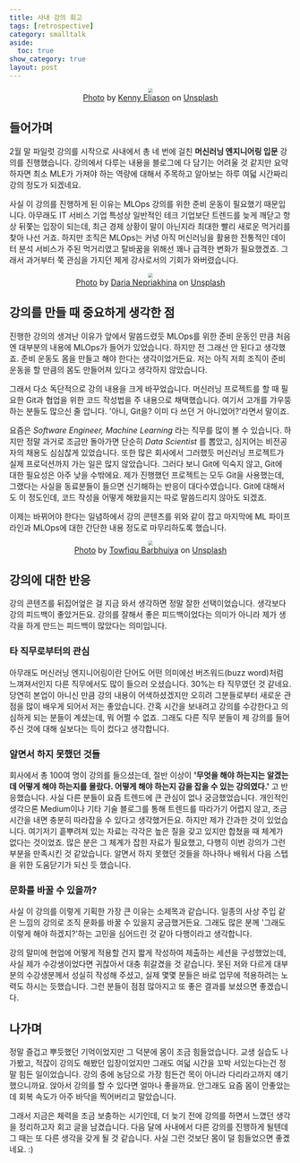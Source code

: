 ```yaml
---
title: 사내 강의 회고
tags: [retrospective]
category: smalltalk
aside:
  toc: true
show_category: true
layout: post
---
```



<!--more-->

<center>
  <figure>
    <img src="https://i.imgur.com/eeGzIuu.png" style="zoom:50%;" loading="lazy"/>
    <figcaption style="text-align: center;"><a href="https://unsplash.com/ko/%EC%82%AC%EC%A7%84/1-aA2Fadydc">Photo</a> by <a href="https://unsplash.com/es/@neonbrand">Kenny Eliason</a> on <a href="https://unsplash.com/ko">Unsplash</a></figcaption>
  </figure>
</center>

## 들어가며

2월 말 파일럿 강의를 시작으로 사내에서 총 네 번에 걸친 **머신러닝 엔지니어링 입문** 강의를 진행했습니다. 강의에서 다루는 내용을 블로그에 다 담기는 어려울 것 같지만 요약하자면 최소 MLE가 가져야 하는 역량에 대해서 주목하고 알아보는 하루 여덟 시간짜리 강의 정도가 되겠네요.

사실 이 강의를 진행하게 된 이유는 MLOps 강의를 위한 준비 운동이 필요했기 때문입니다. 아무래도 IT 서비스 기업 특성상 일반적인 테크 기업보단 트렌드를 늦게 깨닫고 항상 뒤쫓는 입장이 되는데, 최근 경제 상황이 말이 아닌지라 최대한 빨리 새로운 먹거리를 찾아 나선 거죠. 하지만 조직은 MLOps는 커녕 아직 머신러닝을 활용한 전통적인 데이터 분석 서비스가 주된 먹거리였고 탈바꿈을 위해선 꽤나 급격한 변화가 필요했겠죠. 그래서 과거부터 쭉 관심을 가지던 제게 강사로서의 기회가 와버렸습니다.


<center>
  <figure>
    <img src="https://i.imgur.com/EXLF2Hy.png" style="zoom:50%;" loading="lazy"/>
    <figcaption style="text-align: center;"><a href="https://unsplash.com/ko/%EC%82%AC%EC%A7%84/zoCDWPuiRuA">Photo</a> by <a href="https://unsplash.com/@epicantus">Daria Nepriakhina</a> on <a href="https://unsplash.com/ko">Unsplash</a></figcaption>
  </figure>
</center>

## 강의를 만들 때 중요하게 생각한 점

진행한 강의의 생겨난 이유가 앞에서 말씀드렸듯 MLOps를 위한 준비 운동인 만큼 처음엔 대부분의 내용에 MLOps가 들어가 있었습니다. 하지만 전 그래선 안 된다고 생각했죠. 준비 운동도 몸을 만들고 해야 한다는 생각이었거든요. 저는 아직 저희 조직이 준비 운동을 할 만큼의 몸도 만들어져 있다고 생각하지 않았습니다.

그래서 다소 독단적으로 강의 내용을 크게 바꾸었습니다. 머신러닝 프로젝트를 할 때 필요한 Git과 협업을 위한 코드 작성법을 주 내용으로 채택했습니다. 여기서 고개를 갸우뚱하는 분들도 많으신 줄 압니다. '아니, Git을? 이미 다 쓰던 거 아니었어?'라면서 말이죠.

요즘은 _Software Engineer, Machine Learning_ 라는 직무를 많이 볼 수 있습니다. 하지만 정말 과거로 조금만 돌아가면 단순히 _Data Scientist_ 를 뽑았고, 심지어는 비전공자의 채용도 심심찮게 있었습니다. 또한 많은 회사에서 그러했듯 머신러닝 프로젝트가 실제 프로덕션까지 가는 일은 많지 않았습니다. 그러다 보니 Git에 익숙지 않고, Git에 대한 필요성은 아주 낮을 수밖에요. 제가 진행했던 프로젝트는 모두 Git을 사용했는데, 그랬다는 사실을 동료분들이 들으면 신기해하는 반응이 대다수였습니다. Git에 대해서도 이 정도인데, 코드 작성을 어떻게 해왔을지는 따로 말씀드리지 않아도 되겠죠.

이제는 바뀌어야 한다는 일념하에서 강의 콘텐츠를 위와 같이 잡고 마지막에 ML 파이프라인과 MLOps에 대한 간단한 내용 정도로 마무리하도록 했습니다. 

<center>
  <figure>
    <img src="https://i.imgur.com/iNM49bn.png" style="zoom:50%;" loading="lazy"/>
    <figcaption style="text-align: center;"><a href="https://unsplash.com/ko/%EC%82%AC%EC%A7%84/0ZUoBtLw3y4">Photo</a> by <a href="https://unsplash.com/fr/@towfiqu999999">Towfiqu Barbhuiya</a> on <a href="https://unsplash.com/ko">Unsplash</a></figcaption>
  </figure>
</center>

## 강의에 대한 반응

강의 콘텐츠를 뒤집어엎은 걸 지금 와서 생각하면 정말 잘한 선택이었습니다. 생각보다 강의 피드백이 좋았거든요. 강의를 잘해서 좋은 피드백이었다는 의미가 아니라 제가 생각을 하게 만드는 피드백이 많았다는 의미입니다.

### 타 직무로부터의 관심

아무래도 머신러닝 엔지니어링이란 단어도 어떤 의미에선 버즈워드(buzz word)처럼 느껴져서인지 다른 직무에서도 많이 들으러 오셨습니다. 30%는 타 직무였던 것 같네요. 당연히 본업이 아니신 만큼 강의 내용이 어색하셨겠지만 오히려 그분들로부터 새로운 관점을 많이 배우게 되어서 저는 좋았습니다. 간혹 시간을 보내려고 강의를 수강한다고 의심하게 되는 분들이 계셨는데, 뭐 어쩔 수 없죠. 그래도 다른 직무 분들이 제 강의를 들어주신 것에 대해 실보다는 득이 컸다고 생각합니다.

### 알면서 하지 못했던 것들

회사에서 총 100여 명이 강의를 들으셨는데, 절반 이상이 **'무엇을 해야 하는지는 알겠는데 어떻게 해야 하는지를 몰랐다. 어떻게 해야 하는지 감을 잡을 수 있는 강의였다.'** 고 반응했습니다. 사실 다른 분들이 요즘 트렌드에 큰 관심이 없나 궁금했었습니다. 개인적인 생각으론 Medium이나 기타 기술 블로그를 통해 트렌드를 따라가기 어렵지 않고, 조금 시간을 내면 충분히 따라잡을 수 있다고 생각했거든요. 하지만 제가 간과한 것이 있었습니다. 여기저기 흩뿌려져 있는 자료는 각각은 높은 질을 갖고 있지만 합쳤을 때 체계가 없다는 것이었죠. 많은 분은 그 체계가 잡힌 자료가 필요했고, 다행히 이번 강의가 그런 부분을 만족시킨 것 같았습니다. 알면서 하지 못했던 것들을 하나하나 배워서 다음 스텝을 위한 도움닫기가 되신 듯 했습니다.

### 문화를 바꿀 수 있을까?

사실 이 강의를 이렇게 기획한 가장 큰 이유는 소제목과 같습니다. 일종의 사상 주입 같은 느낌의 강의로 조직 문화를 바꿀 수 있을지 궁금했거든요. 그래도 많은 분께 '그래도 이렇게 해야 하겠지?'하는 고민을 심어드린 것 같아 다행이라고 생각합니다.

강의 말미에 현업에 어떻게 적용할 건지 짧게 작성하여 제출하는 세션을 구성했었는데, 사실 제가 수강생이었다면 귀찮아서 대충 휘갈겼을 것 같습니다. 못된 저와 다르게 대부분의 수강생분께서 성실히 작성해 주셨고, 실제 몇몇 분들은 바로 업무에 적용하려는 노력도 하시는 듯했습니다. 그런 분들이 점점 많아지고 또 좋은 결과를 보셨으면 좋겠습니다.

## 나가며

정말 즐겁고 뿌듯했던 기억이었지만 그 덕분에 몸이 조금 힘들었습니다. 교생 실습도 나가봤고, 적잖이 강의도 해봤던 입장이었지만 그래도 여덟 시간을 꼬박 서있는다는건 정말 힘든 일이었습니다. 강의 중에 농담으로 가장 힘든건 목이 아니라 다리라고까지 얘기했으니까요. 앉아서 강의를 할 수 있다면 얼마나 좋을까요. 안그래도 요즘 몸이 안좋았는데 회복 속도가 아주 바닥을 찍어버리고 말았습니다.

그래서 지금은 체력을 조금 보충하는 시기인데, 더 늦기 전에 강의를 하면서 느꼈던 생각을 정리하고자 회고 글을 남겼습니다. 다음 달에 사내에서 다른 강의를 진행하게 될텐데 그 때는 또 다른 생각을 갖게 될 것 같습니다. 사실 그런 것보단 몸이 덜 힘들었으면 좋곘네요. :)